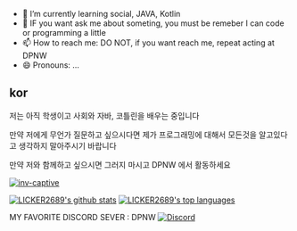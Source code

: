 
- 🌱 I’m currently learning social, JAVA, Kotlin
- 💬 IF you want ask me about someting, you must be remeber I can code or programming a little
- 📫 How to reach me: DO NOT, if you want reach me, repeat acting at DPNW
- 😄 Pronouns: ...

kor
--

저는 아직 학생이고 사회와 자바, 코틀린을 배우는 중입니다

만약 저에게 무언가 질문하고 싶으시다면 제가 프로그래밍에 대해서 모든것을 알고있다고 생각하지 말아주시기 바랍니다

만약 저와 함께하고 싶으시면 그러지 마시고 DPNW 에서 활동하세요

[![inv-captive](https://github.com/licker2689/inv-captive/actions/workflows/gradle.yml/badge.svg?branch=master)](https://github.com/licker2689/inv-captive/actions/workflows/gradle.yml)

[![LICKER2689's github stats](https://github-readme-stats.vercel.app/api?username=LICKER2689&theme=blue-green)](https://github.com/anuraghazra/github-readme-stats)
[![LICKER2689's top languages](https://github-readme-stats.vercel.app/api/top-langs/?username=LICKER2689&theme=blue-green)](https://github.com/anuraghazra/github-readme-stats)

MY FAVORITE DISCORD SEVER : DPNW [![Discord](https://badgen.net/badge/icon/discord?icon=discord&label)](https://discord.gg/RWGs9SxQ9T)
